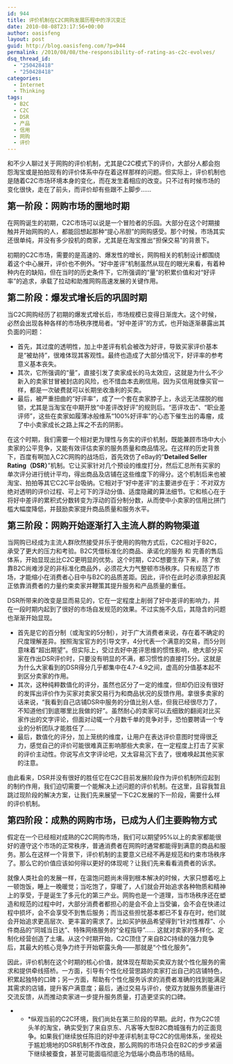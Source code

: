 ```yaml
---
id: 944
title: 评价机制在C2C网购发展历程中的浮沉变迁
date: 2010-08-08T23:17:56+00:00
author: oasisfeng
layout: post
guid: http://blog.oasisfeng.com/?p=944
permalink: /2010/08/08/the-responsibility-of-rating-as-c2c-evolves/
dsq_thread_id:
  - "250428418"
  - "250428418"
categories:
  - Internet
  - Thinking
tags:
  - B2C
  - C2C
  - DSR
  - 产品
  - 信用
  - 网购
  - 评价
---
```

和不少人聊过关于网购的评价机制，尤其是C2C模式下的评价，大部分人都会抱怨淘宝或是拍拍现有的评价体系中存在着这样那样的问题。但实际上，评价机制也是随着C2C市场环境本身的变化，而在发生着相应的改变。只不过有时候市场的变化很快，走在了前头，而评价却有些跟不上脚步……

<big><big><b>第一阶段：网购市场的圈地时期</b></big></big>

在网购诞生的初期，C2C市场可以说是一个冒险者的乐园。大部分在这个时期接触并开始网购的人，都能回想起那种“提心吊胆”的网购感受。那个时候，市场其实还很单纯，并没有多少投机的商家，尤其是在淘宝推出“担保交易”的背景下。

初期的C2C市场，需要的是高速的、爆发性的增长，网购相关的机制设计都围绕着这个中心展开，评价也不例外。“好中差评”机制虽然从现在的眼光来看，有着种种内在的缺陷，但在当时的历史条件下，它所强调的“量”的积累价值和对“好评率”的追求，承载了拉动和助推网购高速发展的关键作用。

<big><big><b>第二阶段：爆发式增长后的巩固时期</b></big></big>

当C2C网购经历了初期的爆发式增长后，市场规模已变得日渐庞大。这个时候，必然会出现各种各样的市场秩序搅局者。“好中差评”的方式，也开始逐渐暴露出其负面的问题：

<!--more-->

  * 首先，其过度的透明性，加上中差评有机会被改为好评，导致买家评价基本是“被劫持”，很难体现其客观性。最终也造成了大部分情况下，好评率的参考意义基本丧失。
  * 其次，它所强调的“量”，直接引发了卖家成长的马太效应，这就是为什么不少新入的卖家甘冒被封店的风险，也不惜血本去刷信用。因为买信用就像买官一样，都是一次破费就可以长期坐收渔利的买卖。
  * 最后，被严重扭曲的“好评率”，成了一个套在卖家脖子上，永远无法摆脱的枷锁，尤其是当淘宝在中期开放“中差评改好评”的规则后。“恶评攻击”、“职业差评师”，这些在卖家如履薄冰般维系“100%好评率”的心态下催生出的毒瘤，成了中小卖家成长之路上挥之不去的阴影。

在这个时期，我们需要一个相对更为理性与务实的评价机制，既能兼顾市场中大小卖家的公平竞争，又能有效评估卖家的服务质量和商品情况。在这样的历史背景下，百度有啊加入C2C网购的战场后，首先效仿了eBay的“**Detailed Seller Rating（DSR）**”机制。它让买家针对几个预设的维度打分，然后汇总所有买家的单次评分进行统计平均，得出商品及店铺在这些维度下的得分。这个机制后来也被淘宝、拍拍等其它C2C平台吸纳。它相对于“好中差评”的主要进步在于：不对双方绝对透明的评价过程、可上可下的浮动分值、适度隐藏的算法细节。它和核心在于将好中差评的累积式分数转变为浮动的百分制分数，从而使中小卖家的信用比拼门槛大幅度降低，并鼓励卖家提升商品质量和服务水平。

<big><big><b>第三阶段：网购开始逐渐打入主流人群的购物渠道</b></big></big>

当网购已经成为主流人群欣然接受并乐于使用的购物方式后，C2C相对于B2C，承受了更大的压力和考验。B2C凭借标准化的商品、承诺化的服务 和 完善的售后体系，开始显现出比C2C更明显的优势。这个时期，C2C想要生存下来，除了依靠B2C尚难涉足的非标准化商品外，必须花大力气整顿市场秩序。只有规范了市场，才能缩小在消费者心目中与B2C的品质差距。因此，评价在此时必须承担起真正依靠消费者的力量约束卖家并鞭策其提升服务和产品质量的重任。

DSR所带来的改变是显而易见的，它在一定程度上削弱了好中差评的影响力，并在一段时期内起到了很好的市场自发规范的效果。不过实施不久后，其隐含的问题也渐渐开始显现。

  * 首先是它的百分制（或淘宝的5分制），对于广大消费者来说，存在着不确定的尺度理解差异。</strong>按照淘宝官方的引导文字，4分代表一个满意的交易，而5分则意味着“超出期望”。但实际上，受过去好中差评思维的惯性影响，绝大部分买家在作出DSR评价时，只要没有明显的不满，都习惯性的直接打5分。这就是为什么大家看到的DSR得分几乎都集中在4.7-4.9之间，虚高的分值基本起不到区分卖家的作用。
  * 其次，这种纯粹数值化的评分，虽然也区分了一定的维度，但却仍旧没有很好的发挥出评价作为买家对卖家交易行为和商品状况的反馈作用。拿很多卖家的话来说，“我看到自己店铺DSR中服务的分值比别人低，但我已经很尽力了，不知道他们到底哪里比我做的好”。虽然耐心的卖家可以去细致的翻阅对比买家作出的文字评论，但面对动辄一个月数千单的竞争对手，恐怕要聘请一个专业的分析团队才能胜任了……
  * 最后，数值化的评分，加上笼统的维度，让用户在表达评价意图时觉得很乏力，感觉自己的评价可能很难真正影响那些大卖家，在一定程度上打击了买家的评价主动性。你说写点文字评论吧，又太容易沉下去了，很难唤起其他买家的注意。

由此看来，DSR并没有很好的胜任它在C2C目前发展阶段作为评价机制所应起到的制约作用，我们迫切需要一个能解决上述问题的评价机制。在这里，且容我暂且跳过现阶段的解决方案，让我们先来展望一下C2C发展的下一阶段，需要什么样的评价机制。

<big><big><b>第四阶段：成熟的网购市场，已成为人们主要购物方式</b></big></big>

假定在一个已经相对成熟的C2C网购市场，我们可以期望95%以上的卖家都能很好的遵守这个市场的正常秩序，普通消费者在网购时通常都能得到满意的商品和服务。那么在这样一个背景下，评价机制的主要意义已经不再是规范和约束市场秩序了。那么它的价值应该如何得以更好的体现呢？让我们先来看看消费者的诉求。

就像人类社会的发展一样，在温饱问题尚未得到根本解决的时候，大家只想着吃上一顿饱饭，睡上一晚暖觉；当吃饱了，穿暖了，人们就会开始追求各种物质和精神上的享受，于是诞生了多元化的第三产业。网购也是一个道理，当市场秩序还在塑造和规范的过程中时，大部分消费者都担心的是会不会上当受骗，会不会在快递过程中损坏，会不会享受不到售后服务；而当这些担忧基本都已不复存在时，他们就会开始追求更高层次、更丰富的需求了。比如买护肤品希望得到“针对性推荐”、小件商品的“同城当日达”、特殊网络服务的“全程指导”…… 这就对卖家的多样化、定制化经营创造了土壤。从这个时期开始，C2C顶住了来自B2C持续的强力竞争后，其最大的核心竞争力终于开始崭露头角——那就是“个性化服务”。

因此，评价机制在这个时期的核心价值，就体现在帮助买卖双方就个性化服务的需求和提供牵线搭桥。一方面，引导有个性化经营思路的卖家打出自己的店铺特色，积累起独特的口碑；另一方面，帮助有个性化服务诉求的消费者准确的找到能满足其需求的店铺，提升客户满意度；最后，通过交易与评价，使双方就服务质量进行交流反馈，从而推动卖家进一步提升服务质量，打造更坚实的口碑。

* * *纵观当前的C2C环境，我们尚处在第三阶段的早期。此时，作为C2C领头羊的淘宝，确实受到了来自京东、凡客等大型B2C商城强有力的正面竞争。如果我们继续放任陈旧的好中差评机制主导C2C的信用体系，坐视处于尴尬境地的DSR机制不作改良，那么网购的市场只会在B2C的步步紧逼下继续被蚕食，甚至可能面临彻底沦为低端小商品市场的结局。</p>